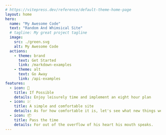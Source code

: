```yaml
---
# https://vitepress.dev/reference/default-theme-home-page
layout: home
hero:
  name: "My Awesome Code"
  text: "Random And Whimsical Site"
  # tagline: My great project tagline
  image:
    src: ./green.svg
    alt: My Awesome Code
  actions:
    - theme: brand
      text: Get Started
      link: /markdown-examples
    - theme: alt
      text: Go Away
      link: /api-examples
features:
  - icon: 📜
    title: If Possible
    details: Enjoy leisurely time and implement an eight hour plan
  - icon: 💹
    title: A simple and comfortable site
    details: As for how comfortable it is, let's see what new things we can discover
  - icon: 📦 
    title: Pass the time
    details: For out of the overflow of his heart his mouth speaks.
---
```



